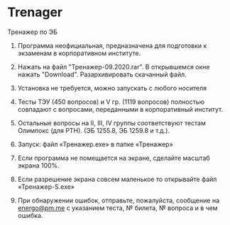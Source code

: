 # Trenager
Тренажер по ЭБ
1.	Программа неофициальная, предназначена для подготовки к экзаменам в корпоративном институте.
2.  Нажать на файл "Тренажер-09.2020.rar". В открывшемся окне нажать "Download". Разархивировать скачанный файл.
3.	Установка не требуется, можно запускать с любого носителя
4.  Тесты ТЭУ (450 вопросов) и V гр. (1119 вопросов) полностью совпадают с вопросами, переданными в корпоративный институт.
5.  Остальные вопросы на II, III, IV группы соответствуют тестам Олимпокс (для РТН). (ЭБ 1255.8,  ЭБ 1259.8 и т.д.).

6. Запуск:    файл  «Тренажер.exe» в папке «Тренажер»
7. Если программа не помещается на экране, сделайте масштаб экрана 100%.
8. Если разрешение экрана совсем маленькое то открывайте файл «Тренажер-S.exe»
9. При обнаружении ошибок, отправьте, пожалуйста, сообщение на energo@pm.me с указанием теста, № билета, № вопроса и в чем ошибка.
